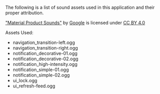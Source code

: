 The following is a list of sound assets used in this application and their proper attribution.

["Material Product Sounds"](https://material.io/design/sound/sound-resources.html) by [Google](https://about.google) is licensed under [CC BY 4.0](https://creativecommons.org/licenses/by/4.0/legalcode)

Assets Used:

* navigation_transition-left.ogg
* navigation_transition-right.ogg
* notification_decorative-01.ogg
* notification_decorative-02.ogg
* notification_high-intensity.ogg
* notification_simple-01.ogg
* notification_simple-02.ogg
* ui_lock.ogg
* ui_refresh-feed.ogg
